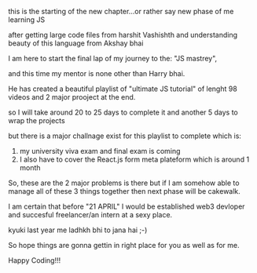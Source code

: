 this is the starting of the new chapter...or rather say new phase of me learning JS

after getting large code files from harshit Vashishth and understanding beauty of this language from Akshay bhai

I am here to start the final lap of my journey to the: "JS mastrey",

and this time my mentor is none other than Harry bhai.

He has created a beautiful playlist of "ultimate JS tutorial" of lenght 98 videos and 2 major prooject at the end.

so I will take around 20 to 25 days to complete it and another 5 days to wrap the projects


but there is a major challnage exist for this playlist to complete which is: 

1. my university viva exam and final exam is coming
2. I also have to cover the React.js form meta plateform which is around 1 month


So, these are the 2 major problems is there but if I am somehow able to manage all of these 3 things together then next phase will be cakewalk.


I am certain that before "21 APRIL" I would be established web3 devloper and succesful freelancer/an intern at a sexy place.

kyuki last year me ladhkh bhi to jana hai ;-)

So hope things are gonna gettin in right place for you as well as for me.

Happy Coding!!!
